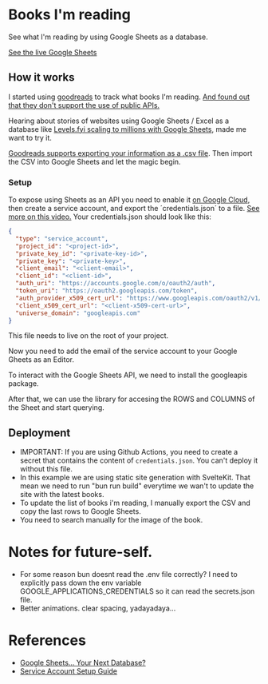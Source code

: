 

# Books I'm reading

See what I'm reading by using Google Sheets as a database.

[See the live Google Sheets ](https://docs.google.com/spreadsheets/d/1uyWKdom9BsoWUP5Hl32SUj-wmo-Eb9tGeSACJtmJhT8/edit?usp=sharing)

## How it works

I started using [goodreads](https://www.goodreads.com/) to track what books I'm reading. [And found out that they don't support the use of public APIs.](https://help.goodreads.com/s/article/Does-Goodreads-support-the-use-of-APIs)

Hearing about stories of websites using Google Sheets / Excel as a database like [Levels.fyi scaling to millions with Google Sheets](https://www.levels.fyi/blog/scaling-to-millions-with-google-sheets.html), made me want to try it.

[Goodreads supports exporting your information as a .csv file](https://help.goodreads.com/s/article/How-do-I-import-or-export-my-books-1553870934590). Then import the CSV into Google Sheets and let the magic begin.


### Setup 

To expose using Sheets as an API you need to enable it [on  Google Cloud](https://developers.google.com/sheets/api/guides/concepts), then create a service account, and export the ´credentials.json´ to a file. [See more on this video.](https://www.youtube.com/watch?v=zCEJurLGFRk) Your credentials.json should look like this:

```json
{
  "type": "service_account",
  "project_id": "<project-id>",
  "private_key_id": "<private-key-id>",
  "private_key": "<private-key>",
  "client_email": "<client-email>",
  "client_id": "<client-id>",
  "auth_uri": "https://accounts.google.com/o/oauth2/auth",
  "token_uri": "https://oauth2.googleapis.com/token",
  "auth_provider_x509_cert_url": "https://www.googleapis.com/oauth2/v1/certs",
  "client_x509_cert_url": "<client-x509-cert-url>",
  "universe_domain": "googleapis.com"
}
```

This file needs to live on the root of your project.

Now you need to add the email of the service account to your Google Gheets as an Editor.

To interact with the Google Sheets API, we need to install the googleapis package.

After that, we can use the library for accesing the ROWS and COLUMNS of the Sheet and start querying.

## Deployment

- IMPORTANT: If you are using Github Actions, you need to create a secret that contains the content of `credentials.json`. You can't deploy it without this file.
- In this example we are using static site generation with SvelteKit. That mean we need to run "bun run build" everytime we wan't to update the site with the latest books.
- To update the list of books i'm reading, I manually export the CSV and copy the last rows to Google Sheets. 
- You need to search manually for the image of the book.

# Notes for future-self.

- For some reason bun doesnt read the .env file correctly? I need to explicitly pass down the env variable GOOGLE_APPLICATIONS_CREDENTIALS so it can read the secrets.json file.
- Better animations. clear spacing, yadayadaya...

# References

- [Google Sheets… Your Next Database? ](https://youtu.be/K6Vcfm7TA5U)
- [Service Account Setup Guide](https://www.youtube.com/watch?v=zCEJurLGFRk)